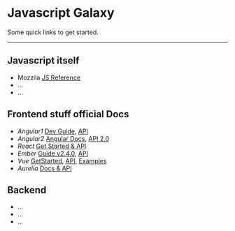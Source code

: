 # Javascript Galaxy
Some quick links to get started.

----

## Javascript itself
* Mozzila [JS Reference](https://developer.mozilla.org/en-US/docs/Web/JavaScript/Reference)
* ...
* ...

## Frontend stuff official Docs
* *Angular1* [Dev Guide](https://docs.angularjs.org/guide), [API](https://docs.angularjs.org/api)
* *Angular2* [Angular Docs](https://angular.io/docs/js/latest/index.html), [API 2.0](https://angular.io/docs/ts/latest/api/index.html)
* *React* [Get Started & API](http://facebook.github.io/react/docs/getting-started.html)
* *Ember* [Guide v2.4.0](https://guides.emberjs.com/v2.4.0/), [API](https://guides.emberjs.com/api/)
* *Vue* [GetStarted](http://vuejs.org/guide/), [API](http://vuejs.org/api/), [Examples](http://vuejs.org/examples/)
* *Aurelia* [Docs & API](http://aurelia.io/docs.html#/aurelia/framework/latest/doc/article/what-is-aurelia)

## Backend
* ...
* ...
* ...

